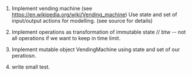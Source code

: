 

1. Implement vending machine (see https://en.wikipedia.org/wiki/Vending_machine)
  Use
   state and set of input/output actions for modelling.
 (see source for details)

2. Implement operations as transformation of immutable state
// btw -- not all operations if we want to keep in time limit.

3. Implement mutable object VendingMachine using state and set of our peratiosn.

4. write small test.


